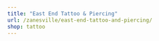 ```yaml
---
title: "East End Tattoo & Piercing"
url: /zanesville/east-end-tattoo-and-piercing/
shop: tattoo
---
```

